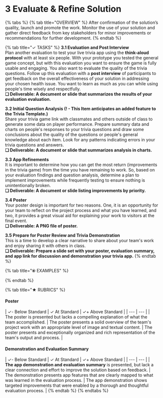 # 3 Evaluate & Refine Solution

{% tabs %}
{% tab title="OVERVIEW" %}
After confirmation of the solution’s quality, launch and promote the work. Monitor the use of your solution and gather direct feedback from key stakeholders for minor improvements or recommendations for further development.
{% endtab %}

{% tab title="✓  TASKS" %}
**3.1 Evaluation and Post Interview**  
Plan another evaluation to test your live trivia app using the **think-aloud protocol** with at least six people. With your prototype you tested the general game concept, but with this evaluation you want to ensure the game is fully usable and engaging. You also want to evaluate the quality of the trivia questions. Follow up this evaluation with a **post interview** of participants to get feedback on the overall effectiveness of your solution in addressing your chosen health issue. You want to learn as much as you can while using people's time wisely and respectfully.  
**❏ Deliverable: A document or slide that summarizes the results of your evaluation evaluation.**

**3.2 Initial Question Analysis \(! - This Item anticipates an added feature to the Trivia Template.\)**  
Share your trivia game link with classmates and others outside of class to generate some data on player performance. Prepare summary data and charts on people's responses to your trivia questions and draw some conclusions about the quality of the questions or people's general knowledge about each item. Look for any patterns indicating errors in your trivia questions and answers.  
**❏ Deliverable: A document or slide that summarizes analysis in charts.**

**3.3 App Refinements**  
It is important to determine how you can get the most return \(improvements in the trivia game\) from the time you have remaining to work. So, based on your evaluation findings and question analysis, determine a plan to implement improvements while frequently testing to ensure nothing is unintentionally broken.  
**❏ Deliverable: A document or slide listing improvements by priority.**

**3.4 Poster**  
Your poster design is important for two reasons. One, it is an opportunity for your team to reflect on the project process and what you have learned, and two, it provides a great visual aid for explaining your work to visitors at the final event.  
**❏ Deliverable: A PNG file of poster.**

**3.5 Prepare for Poster Review and Trivia Demonstration**  
This is a time to develop a clear narrative to share about your team's work and enjoy sharing it with others in class.  
**❏ Deliverable: Prepare a slide set with your poster, evaluation summary, and app link for discussion and demonstration your trivia app.**
{% endtab %}

{% tab title="⦿ EXAMPLES" %}

{% endtab %}

{% tab title="★  RUBRICS" %}
#### Poster

| ✓- Below Standard | ✓ At Standard | ✓+ Above Standard |
| --- | --- |
| The poster is presented but lacks a compelling explanation of what the team accomplished. | The poster presents a solid overview of the team's project work with an appropriate level of image and textual content.  | The poster presents and exceptionally organized  and rich representation of the team's output and process. |

#### Demonstration and Evaluation Summary

| ✓- Below Standard | ✓ At Standard | ✓+ Above Standard |
| --- | --- |
| **The app demonstration and evaluation summary** is presented, but lack a clear connection and effort to improve the solution based on feedback. | The demonstration presents app features that are clearly mapped to what was learned in the evaluation process. | The app demonstration shows targeted improvements that were enabled by a thorough and thoughtful evaluation process. |
{% endtab %}
{% endtabs %}



